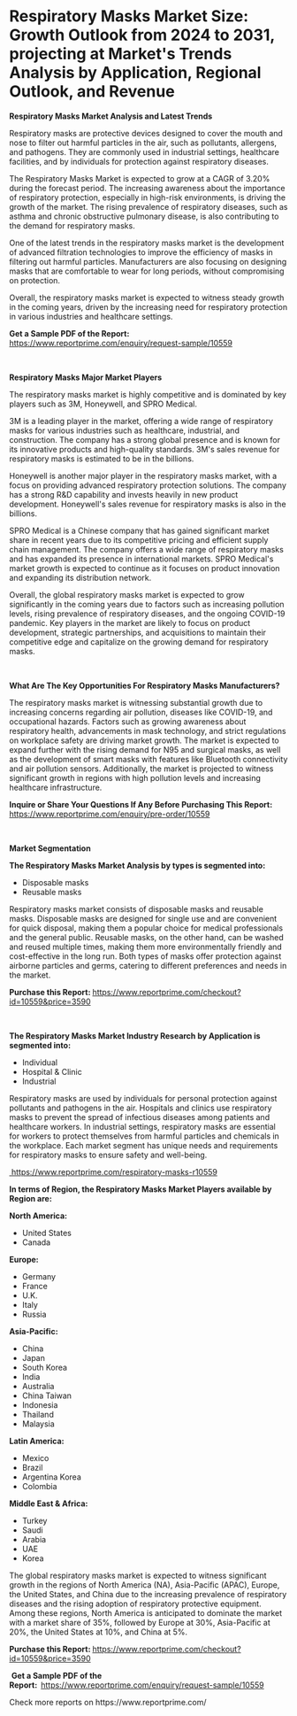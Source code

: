 <p><h1>Respiratory Masks Market Size: Growth Outlook from 2024 to 2031, projecting at Market's Trends Analysis by Application, Regional Outlook, and Revenue</h1></p><p><strong>Respiratory Masks Market Analysis and Latest Trends</strong></p>
<p><p>Respiratory masks are protective devices designed to cover the mouth and nose to filter out harmful particles in the air, such as pollutants, allergens, and pathogens. They are commonly used in industrial settings, healthcare facilities, and by individuals for protection against respiratory diseases.</p><p>The Respiratory Masks Market is expected to grow at a CAGR of 3.20% during the forecast period. The increasing awareness about the importance of respiratory protection, especially in high-risk environments, is driving the growth of the market. The rising prevalence of respiratory diseases, such as asthma and chronic obstructive pulmonary disease, is also contributing to the demand for respiratory masks.</p><p>One of the latest trends in the respiratory masks market is the development of advanced filtration technologies to improve the efficiency of masks in filtering out harmful particles. Manufacturers are also focusing on designing masks that are comfortable to wear for long periods, without compromising on protection.</p><p>Overall, the respiratory masks market is expected to witness steady growth in the coming years, driven by the increasing need for respiratory protection in various industries and healthcare settings.</p></p>
<p><strong>Get a Sample PDF of the Report:&nbsp;</strong> <a href="https://www.reportprime.com/enquiry/request-sample/10559">https://www.reportprime.com/enquiry/request-sample/10559</a></p>
<p>&nbsp;</p>
<p><strong>Respiratory Masks Major Market Players</strong></p>
<p><p>The respiratory masks market is highly competitive and is dominated by key players such as 3M, Honeywell, and SPRO Medical. </p><p>3M is a leading player in the market, offering a wide range of respiratory masks for various industries such as healthcare, industrial, and construction. The company has a strong global presence and is known for its innovative products and high-quality standards. 3M's sales revenue for respiratory masks is estimated to be in the billions.</p><p>Honeywell is another major player in the respiratory masks market, with a focus on providing advanced respiratory protection solutions. The company has a strong R&D capability and invests heavily in new product development. Honeywell's sales revenue for respiratory masks is also in the billions.</p><p>SPRO Medical is a Chinese company that has gained significant market share in recent years due to its competitive pricing and efficient supply chain management. The company offers a wide range of respiratory masks and has expanded its presence in international markets. SPRO Medical's market growth is expected to continue as it focuses on product innovation and expanding its distribution network.</p><p>Overall, the global respiratory masks market is expected to grow significantly in the coming years due to factors such as increasing pollution levels, rising prevalence of respiratory diseases, and the ongoing COVID-19 pandemic. Key players in the market are likely to focus on product development, strategic partnerships, and acquisitions to maintain their competitive edge and capitalize on the growing demand for respiratory masks.</p></p>
<p>&nbsp;</p>
<p><strong>What Are The Key Opportunities For Respiratory Masks Manufacturers?</strong></p>
<p><p>The respiratory masks market is witnessing substantial growth due to increasing concerns regarding air pollution, diseases like COVID-19, and occupational hazards. Factors such as growing awareness about respiratory health, advancements in mask technology, and strict regulations on workplace safety are driving market growth. The market is expected to expand further with the rising demand for N95 and surgical masks, as well as the development of smart masks with features like Bluetooth connectivity and air pollution sensors. Additionally, the market is projected to witness significant growth in regions with high pollution levels and increasing healthcare infrastructure.</p></p>
<p><strong>Inquire or Share Your Questions If Any Before Purchasing This Report:</strong> <a href="https://www.reportprime.com/enquiry/pre-order/10559">https://www.reportprime.com/enquiry/pre-order/10559</a></p>
<p>&nbsp;</p>
<p><strong>Market Segmentation</strong></p>
<p><strong>The Respiratory Masks Market Analysis by types is segmented into:</strong></p>
<p><ul><li>Disposable masks</li><li>Reusable masks</li></ul></p>
<p><p>Respiratory masks market consists of disposable masks and reusable masks. Disposable masks are designed for single use and are convenient for quick disposal, making them a popular choice for medical professionals and the general public. Reusable masks, on the other hand, can be washed and reused multiple times, making them more environmentally friendly and cost-effective in the long run. Both types of masks offer protection against airborne particles and germs, catering to different preferences and needs in the market.</p></p>
<p><strong>Purchase this Report:&nbsp;</strong><a href="https://www.reportprime.com/checkout?id=10559&price=3590">https://www.reportprime.com/checkout?id=10559&price=3590</a></p>
<p>&nbsp;</p>
<p><strong>The Respiratory Masks Market Industry Research by Application is segmented into:</strong></p>
<p><ul><li>Individual</li><li>Hospital & Clinic</li><li>Industrial</li></ul></p>
<p><p>Respiratory masks are used by individuals for personal protection against pollutants and pathogens in the air. Hospitals and clinics use respiratory masks to prevent the spread of infectious diseases among patients and healthcare workers. In industrial settings, respiratory masks are essential for workers to protect themselves from harmful particles and chemicals in the workplace. Each market segment has unique needs and requirements for respiratory masks to ensure safety and well-being.</p></p>
<p><a href="https://www.reportprime.com/respiratory-masks-r10559">&nbsp;https://www.reportprime.com/respiratory-masks-r10559</a></p>
<p><strong>In terms of Region, the Respiratory Masks Market Players available by Region are:</strong></p>
<p>
    <p> <strong> North America: </strong>
        <ul>
            <li>United States</li>
            <li>Canada</li>
        </ul>
        </p> 
    <p> <strong> Europe: </strong>
        <ul>
            <li>Germany</li>
            <li>France</li>
            <li>U.K.</li>
            <li>Italy</li>
            <li>Russia</li>
        </ul>
        </p> 
    <p> <strong> Asia-Pacific: </strong>
        <ul>
            <li>China</li>
            <li>Japan</li>
            <li>South Korea</li>
            <li>India</li>
            <li>Australia</li>
            <li>China Taiwan</li>
            <li>Indonesia</li>
            <li>Thailand</li>
            <li>Malaysia</li>
        </ul>
        </p> 
    <p> <strong> Latin America: </strong>
        <ul>
            <li>Mexico</li>
            <li>Brazil</li>
            <li>Argentina Korea</li>
            <li>Colombia</li>
        </ul>
        </p> 
    <p> <strong> Middle East & Africa: </strong>
        <ul>
            <li>Turkey</li>
            <li>Saudi</li>
            <li>Arabia</li>
            <li>UAE</li>
            <li>Korea</li>
        </ul>
    </p>
    </p>
<p><p>The global respiratory masks market is expected to witness significant growth in the regions of North America (NA), Asia-Pacific (APAC), Europe, the United States, and China due to the increasing prevalence of respiratory diseases and the rising adoption of respiratory protective equipment. Among these regions, North America is anticipated to dominate the market with a market share of 35%, followed by Europe at 30%, Asia-Pacific at 20%, the United States at 10%, and China at 5%.</p></p>
<p><strong>Purchase this Report: </strong><a href="https://www.reportprime.com/checkout?id=10559&price=3590">https://www.reportprime.com/checkout?id=10559&price=3590</a></p>
<p>&nbsp;<strong>Get a Sample PDF of the Report:&nbsp;&nbsp;</strong><a href="https://www.reportprime.com/enquiry/request-sample/10559">https://www.reportprime.com/enquiry/request-sample/10559</a></p>
<p><strong></strong></p>
<p>Check more reports on https://www.reportprime.com/</p>
